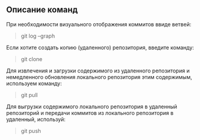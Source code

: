 ## Описание команд

При необходимости визуального отображения коммитов ввиде ветвей:

> git log –graph

Если хотите создать копию (удаленного) репозитория, введите команду:

> git clone

Для извлечения и загрузки содержимого из удаленного репозитория и немедленного обновления локального репозитория этим содержимым, используем команду:

> git pull

Для выгрузки содержимого локального репозитория в удаленный репозиторий и передачи коммитов из локального репозитория в удаленный, используй:

> git push
